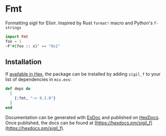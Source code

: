 # Fmt

Formatting sigil for Elixir. Inspired by Rust `format!` macro and Python's
`f-strings`

```elixir
import Fmt
foo = 1
~F"#{foo :: x}" == "0x1"
```

## Installation

If [available in Hex](https://hex.pm/docs/publish), the package can be installed
by adding `sigil_f` to your list of dependencies in `mix.exs`:

```elixir
def deps do
  [
    {:fmt, "~> 0.1.0"}
  ]
end
```

Documentation can be generated with [ExDoc](https://github.com/elixir-lang/ex_doc)
and published on [HexDocs](https://hexdocs.pm). Once published, the docs can
be found at [https://hexdocs.pm/sigil_f](https://hexdocs.pm/sigil_f).

